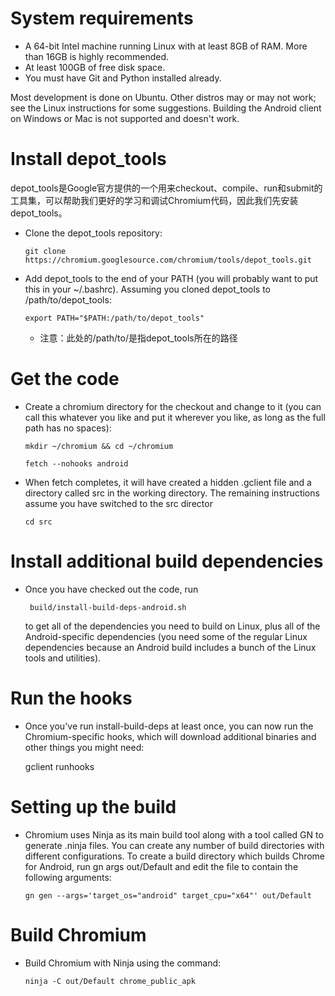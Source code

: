 # System requirements
- A 64-bit Intel machine running Linux with at least 8GB of RAM. More than 16GB is highly recommended.
- At least 100GB of free disk space.
- You must have Git and Python installed already.

Most development is done on Ubuntu. Other distros may or may not work; see the Linux instructions for some suggestions.
Building the Android client on Windows or Mac is not supported and doesn't work.

# Install depot_tools
depot_tools是Google官方提供的一个用来checkout、compile、run和submit的工具集，可以帮助我们更好的学习和调试Chromium代码，因此我们先安装depot_tools。
- Clone the depot_tools repository:

    ```git clone https://chromium.googlesource.com/chromium/tools/depot_tools.git```
    
- Add depot_tools to the end of your PATH (you will probably want to put this in your ~/.bashrc). Assuming you cloned depot_tools to /path/to/depot_tools:

    ```export PATH="$PATH:/path/to/depot_tools"```

   - 注意：此处的/path/to/是指depot_tools所在的路径
   
# Get the code
- Create a chromium directory for the checkout and change to it (you can call this whatever you like and put it wherever you like, as long as the full path has no spaces):

    ```mkdir ~/chromium && cd ~/chromium```
    
    ```fetch --nohooks android```
- When fetch completes, it will have created a hidden .gclient file and a directory called src in the working directory. The remaining instructions assume you have switched to the src director

   ``` cd src  ```
# Install additional build dependencies
- Once you have checked out the code, run

   ``` build/install-build-deps-android.sh```
   
  to get all of the dependencies you need to build on Linux, plus all of the Android-specific dependencies (you need some of     the regular Linux dependencies because an Android build includes a bunch of the Linux tools and utilities).
  
# Run the hooks
- Once you've run install-build-deps at least once, you can now run the Chromium-specific hooks, which will download additional binaries and other things you might need:

   gclient runhooks
# Setting up the build
- Chromium uses Ninja as its main build tool along with a tool called GN to generate .ninja files. You can create any number of build directories with different configurations. To create a build directory which builds Chrome for Android, run gn args out/Default and edit the file to contain the following arguments:

   ``` gn gen --args='target_os="android" target_cpu="x64"' out/Default ```
   
# Build Chromium
- Build Chromium with Ninja using the command:

   ```ninja -C out/Default chrome_public_apk```
